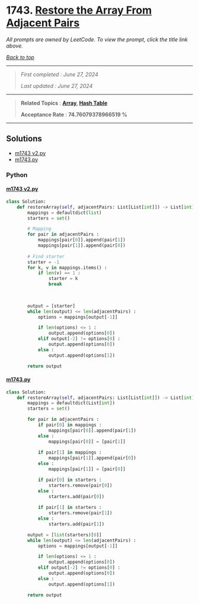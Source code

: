 # 1743. [Restore the Array From Adjacent Pairs](<https://leetcode.com/problems/restore-the-array-from-adjacent-pairs>)

*All prompts are owned by LeetCode. To view the prompt, click the title link above.*

*[Back to top](<../README.md>)*

------

> *First completed : June 27, 2024*
>
> *Last updated : June 27, 2024*

------

> **Related Topics** : **[Array](<by_topic/Array.md>), [Hash Table](<by_topic/Hash Table.md>)**
>
> **Acceptance Rate** : **74.76079378966519 %**

------

## Solutions

- [m1743 v2.py](<../my-submissions/m1743 v2.py>)
- [m1743.py](<../my-submissions/m1743.py>)
### Python
#### [m1743 v2.py](<../my-submissions/m1743 v2.py>)
```Python
class Solution:
    def restoreArray(self, adjacentPairs: List[List[int]]) -> List[int]:
        mappings = defaultdict(list)
        starters = set()

        # Mapping
        for pair in adjacentPairs :
            mappings[pair[0]].append(pair[1])
            mappings[pair[1]].append(pair[0])
            
        # Find starter
        starter = -1
        for k, v in mappings.items() :
            if len(v) == 1 :
                starter = k
                break
        

            
        output = [starter]
        while len(output) <= len(adjacentPairs) :
            options = mappings[output[-1]]

            if len(options) <= 1 :
                output.append(options[0])
            elif output[-2] != options[0] :
                output.append(options[0])
            else :
                output.append(options[1])

        return output
```

#### [m1743.py](<../my-submissions/m1743.py>)
```Python
class Solution:
    def restoreArray(self, adjacentPairs: List[List[int]]) -> List[int]:
        mappings = defaultdict(List[int])
        starters = set()

        for pair in adjacentPairs :
            if pair[0] in mappings : 
                mappings[pair[0]].append(pair[1])
            else :
                mappings[pair[0]] = [pair[1]]
            
            if pair[1] in mappings :
                mappings[pair[1]].append(pair[0])
            else :
                mappings[pair[1]] = [pair[0]]

            if pair[0] in starters :
                starters.remove(pair[0])
            else :
                starters.add(pair[0])
                
            if pair[1] in starters :
                starters.remove(pair[1])
            else :
                starters.add(pair[1])

        output = [list(starters)[0]]
        while len(output) <= len(adjacentPairs) :
            options = mappings[output[-1]]

            if len(options) <= 1 :
                output.append(options[0])
            elif output[-2] != options[0] :
                output.append(options[0])
            else :
                output.append(options[1])

        return output
```

